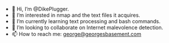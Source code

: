 - 👋 Hi, I’m @DikePlugger.
- 👀 I’m interested in nmap and the text files it acquires.
- 🌱 I’m currently learning text processing and bash commands.
- 💞️ I’m looking to collaborate on Internet malevolence detection.
- 📫 How to reach me: george@georgesbasement.com

<!---
DikePlugger/DikePlugger is a ✨ special ✨ repository because its `README.md` (this file) appears on your GitHub profile.
You can click the Preview link to take a look at your changes.
--->
